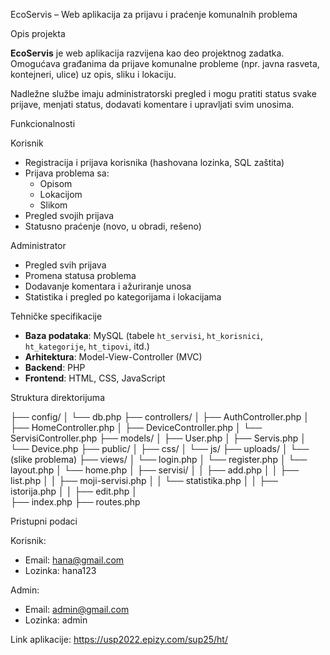 EcoServis – Web aplikacija za prijavu i praćenje komunalnih problema

Opis projekta

**EcoServis** je web aplikacija razvijena kao deo projektnog zadatka. Omogućava građanima da prijave komunalne probleme (npr. javna rasveta, kontejneri, ulice) uz opis, sliku i lokaciju.

Nadležne službe imaju administratorski pregled i mogu pratiti status svake prijave, menjati status, dodavati komentare i upravljati svim unosima.

Funkcionalnosti

Korisnik
- Registracija i prijava korisnika (hashovana lozinka, SQL zaštita)
- Prijava problema sa:
  - Opisom
  - Lokacijom
  - Slikom
- Pregled svojih prijava
- Statusno praćenje (novo, u obradi, rešeno)

Administrator
- Pregled svih prijava
- Promena statusa problema
- Dodavanje komentara i ažuriranje unosa
- Statistika i pregled po kategorijama i lokacijama

Tehničke specifikacije

- **Baza podataka**: MySQL (tabele `ht_servisi`, `ht_korisnici`, `ht_kategorije`, `ht_tipovi`, itd.)
- **Arhitektura**: Model-View-Controller (MVC)
- **Backend**: PHP
- **Frontend**: HTML, CSS, JavaScript

Struktura direktorijuma



├── config/
│   └── db.php
├── controllers/
│   ├── AuthController.php
│   ├── HomeController.php
│   ├── DeviceController.php
│   └── ServisiController.php
├── models/
│   ├── User.php
│   ├── Servis.php
│   └── Device.php
├── public/
│   ├── css/
│   └── js/
├── uploads/
│   └── (slike problema)
├── views/
│   └── login.php
│   └── register.php
│   └── layout.php
│   └── home.php
│   ├── servisi/
│   │   ├── add.php
│   │   ├── list.php
│   │   ├── moji-servisi.php
│   │   └── statistika.php
│   │   ├── istorija.php
│   │   ├── edit.php
│   
├── index.php
├── routes.php


Pristupni podaci

Korisnik:
- Email: hana@gmail.com
- Lozinka: hana123

Admin:
- Email: admin@gmail.com
- Lozinka: admin

Link aplikacije:
https://usp2022.epizy.com/sup25/ht/
